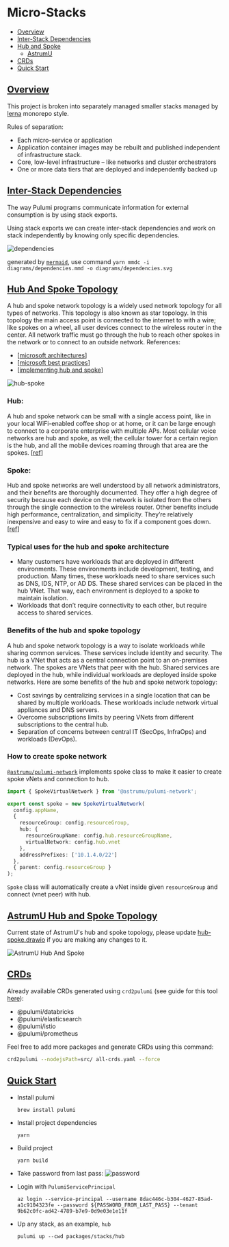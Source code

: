 # Micro-Stacks

- [Overview](#overview)
- [Inter-Stack Dependencies](#inter-stack-dependencies)
- [Hub and Spoke](#hub-and-spoke)
  - [AstrumU](#astrumu-hub-and-spoke)
- [CRDs](#crds)
- [Quick Start](#quick-start)


## [Overview](#overview)

This project is broken into separately managed smaller stacks managed by [lerna](https://github.com/lerna/lerna) monorepo style.

Rules of separation:

- Each micro-service or application
- Application container images may be rebuilt and published independent of infrastructure stack.
- Core, low-level infrastructure – like networks and cluster orchestrators
- One or more data tiers that are deployed and independently backed up

## [Inter-Stack Dependencies](#inter-stack-dependencies)

The way Pulumi programs communicate information for external consumption is by using stack exports.

Using stack exports we can create inter-stack dependencies and work on stack independently by knowing only specific dependencies.

![dependencies](./assets/diagrams/dependencies.svg)

generated by [`mermaid`](https://mermaid-js.github.io/), use command `yarn mmdc -i diagrams/dependencies.mmd -o diagrams/dependencies.svg`

## [Hub And Spoke Topology](#hub-and-spoke)

A hub and spoke network topology is a widely used network topology for all types of networks. This topology is also known as star topology. In this topology the main access point is connected to the internet to with a wire; like spokes on a wheel, all user devices connect to the wireless router in the center. All network traffic must go through the hub to reach other spokes in the network or to connect to an outside network. 
References:
- \[[microsoft architectures](https://docs.microsoft.com/en-us/azure/architecture/reference-architectures/hybrid-networking/hub-spoke)\]
- \[[microsoft best practices](https://docs.microsoft.com/en-us/azure/cloud-adoption-framework/ready/azure-best-practices/hub-spoke-network-topology)\]
- \[[implementing hub and spoke](https://medium.com/@abhi0751/implementing-hub-and-spoke-network-topology-in-microsoft-azure-3dcb43dd4d2d)\]

![hub-spoke](https://docs.microsoft.com/en-us/azure/architecture/reference-architectures/hybrid-networking/images/spoke-spoke-routing.png)

### Hub:
A hub and spoke network can be small with a single access point, like in your local WiFi-enabled coffee shop or at home, or it can be large enough to connect to a corporate enterprise with multiple APs. Most cellular voice networks are hub and spoke, as well; the cellular tower for a certain region is the hub, and all the mobile devices roaming through that area are the spokes. \[[ref](https://medium.com/@abhi0751/implementing-hub-and-spoke-network-topology-in-microsoft-azure-3dcb43dd4d2d)\]

### Spoke:
Hub and spoke networks are well understood by all network administrators, and their benefits are thoroughly documented. They offer a high degree of security because each device on the network is isolated from the others through the single connection to the wireless router. Other benefits include high performance, centralization, and simplicity. They’re relatively inexpensive and easy to wire and easy to fix if a component goes down. \[[ref](https://medium.com/@abhi0751/implementing-hub-and-spoke-network-topology-in-microsoft-azure-3dcb43dd4d2d)\]


### Typical uses for the hub and spoke architecture

- Many customers have workloads that are deployed in different environments. These environments include development, testing, and production. Many times, these workloads need to share services such as DNS, IDS, NTP, or AD DS. These shared services can be placed in the hub VNet. That way, each environment is deployed to a spoke to maintain isolation.
- Workloads that don’t require connectivity to each other, but require access to shared services.

### Benefits of the hub and spoke topology

A hub and spoke network topology is a way to isolate workloads while sharing common services. These services include identity and security. The hub is a VNet that acts as a central connection point to an on-premises network. The spokes are VNets that peer with the hub. Shared services are deployed in the hub, while individual workloads are deployed inside spoke networks. Here are some benefits of the hub and spoke network topology:

- Cost savings by centralizing services in a single location that can be shared by multiple workloads. These workloads include network virtual appliances and DNS servers.
- Overcome subscriptions limits by peering VNets from different subscriptions to the central hub.
- Separation of concerns between central IT (SecOps, InfraOps) and workloads (DevOps).


### How to create spoke network

[`@astrumu/pulumi-network`](packages/libs/network/src/spoke.ts) implements spoke class to make it easier to create spoke vNets and connection to hub.

```typescript
import { SpokeVirtualNetwork } from '@astrumu/pulumi-network';

export const spoke = new SpokeVirtualNetwork(
  config.appName,
  {
    resourceGroup: config.resourceGroup,
    hub: {
      resourceGroupName: config.hub.resourceGroupName,
      virtualNetwork: config.hub.vnet
    },
    addressPrefixes: ['10.1.4.0/22']
  },
  { parent: config.resourceGroup }
);
```

`Spoke` class will automatically create a vNet inside given `resourceGroup` and connect (vnet peer) with hub.

## [AstrumU Hub and Spoke Topology](#astrumu-hub-and-spoke)

Current state of AstrumU's hub and spoke topology, please update [hub-spoke.drawio](./assets/diagrams/hub-spoke.drawio) if you are making any changes to it.

![AstrumU Hub And Spoke](./assets/diagrams/hub-spoke_v10.png)

## [CRDs](#crds)

Already available CRDs generated using `crd2pulumi` (see guide for this tool [here](https://github.com/pulumi/crd2pulumi)):
- @pulumi/databricks
- @pulumi/elasticsearch
- @pulumi/istio
- @pulumi/prometheus

Feel free to add more packages and generate CRDs using this command: 
```bash 
crd2pulumi --nodejsPath=src/ all-crds.yaml --force
```

## [Quick Start](#quick-start)

- Install pulumi
    ```
    brew install pulumi
    ```

- Install project dependencies
    ```
    yarn
    ```

- Build project
    ```
    yarn build
    ```
- Take password from last pass:
    ![password](./assets/last-pass.png)

- Login with `PulumiServicePrincipal`
    ```
    az login --service-principal --username 8dac446c-b304-4627-85ad-a1c9104323fe --password ${PASSWORD_FROM_LAST_PASS} --tenant 9b62c0fc-ad42-4789-b7e9-0d9e03e1e11f​
    ```

- Up any stack, as an example, `hub`
    ```
    pulumi up --cwd packages/stacks/hub
    ```